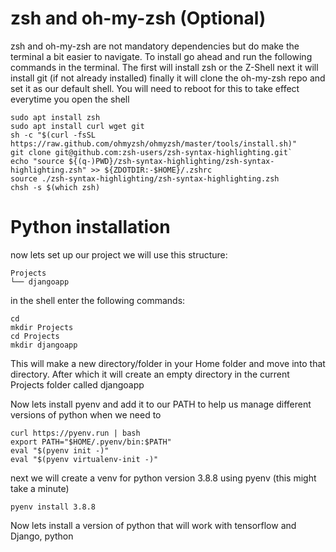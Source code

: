 # zsh and oh-my-zsh (Optional)

zsh and oh-my-zsh are not mandatory dependencies but do make the terminal a bit easier to navigate.
To install go ahead and run the following commands in the terminal.
The first will install zsh or the Z-Shell
next it will install git (if not already installed)
finally it will clone the oh-my-zsh repo and set it as our default shell.
You will need to reboot for this to take effect everytime you open the shell

```
sudo apt install zsh
sudo apt install curl wget git
sh -c "$(curl -fsSL https://raw.github.com/ohmyzsh/ohmyzsh/master/tools/install.sh)"
git clone git@github.com:zsh-users/zsh-syntax-highlighting.git`
echo "source ${(q-)PWD}/zsh-syntax-highlighting/zsh-syntax-highlighting.zsh" >> ${ZDOTDIR:-$HOME}/.zshrc
source ./zsh-syntax-highlighting/zsh-syntax-highlighting.zsh
chsh -s $(which zsh)
```

# Python installation
now lets set up our project we will use this structure:
```
Projects
└── djangoapp
```
in the shell enter the following commands:
```
cd
mkdir Projects
cd Projects
mkdir djangoapp
```
This will make a new directory/folder in your Home folder and move into that directory. After which it will
create an empty directory in the current Projects folder called djangoapp


Now lets install pyenv and add it to our PATH to help us manage different versions of python when we need to
```
curl https://pyenv.run | bash
export PATH="$HOME/.pyenv/bin:$PATH"
eval "$(pyenv init -)"
eval "$(pyenv virtualenv-init -)"
```
next we will create a venv for python version 3.8.8 using pyenv (this might take a minute)

`pyenv install 3.8.8`

Now lets install a version of python that will work with tensorflow and Django, python 
